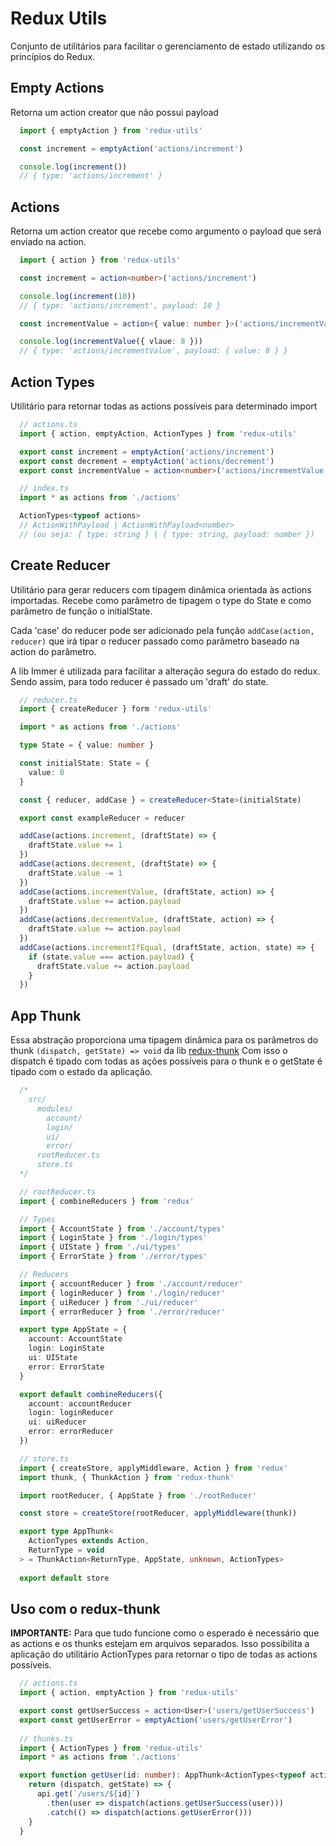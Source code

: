 # Redux Utils

Conjunto de utilitários para facilitar o gerenciamento de estado utilizando os princípios do Redux.

## Empty Actions
Retorna um action creator que não possui payload
```ts
  import { emptyAction } from 'redux-utils'

  const increment = emptyAction('actions/increment')

  console.log(increment())
  // { type: 'actions/increment' }
```

## Actions
Retorna um action creator que recebe como argumento o payload que será enviado na action.
```ts
  import { action } from 'redux-utils'

  const increment = action<number>('actions/increment')

  console.log(increment(10))
  // { type: 'actions/increment', payload: 10 }

  const incrementValue = action<{ value: number }>('actions/incrementValue')

  console.log(incrementValue({ vlaue: 8 }))
  // { type: 'actions/incrementValue', payload: { value: 8 } }
```

## Action Types
Utilitário para retornar todas as actions possíveis para determinado import
```ts
  // actions.ts
  import { action, emptyAction, ActionTypes } from 'redux-utils'

  export const increment = emptyAction('actions/increment')
  export const decrement = emptyAction('actions/decrement')
  export const incrementValue = action<number>('actions/incrementValue')

  // index.ts
  import * as actions from './actions'

  ActionTypes<typeof actions>
  // ActionWithPayload | ActionWithPayload<number>
  // (ou seja: { type: string } | { type: string, payload: number })
```

## Create Reducer
Utilitário para gerar reducers com tipagem dinâmica orientada às actions importadas.
Recebe como parâmetro de tipagem o type do State e como parâmetro de função o initialState.

Cada 'case' do reducer pode ser adicionado pela função `addCase(action, reducer)` que irá tipar o reducer passado como parâmetro baseado na action do parâmetro.

A lib Immer é utilizada para facilitar a alteração segura do estado do redux. Sendo assim, para todo reducer é passado um 'draft' do state.

```ts
  // reducer.ts
  import { createReducer } form 'redux-utils'

  import * as actions from './actions'

  type State = { value: number }

  const initialState: State = {
    value: 0
  }

  const { reducer, addCase } = createReducer<State>(initialState)

  export const exampleReducer = reducer

  addCase(actions.increment, (draftState) => {
    draftState.value += 1
  })
  addCase(actions.decrement, (draftState) => {
    draftState.value -= 1
  })
  addCase(actions.incrementValue, (draftState, action) => {
    draftState.value += action.payload
  })
  addCase(actions.decrementValue, (draftState, action) => {
    draftState.value += action.payload
  })
  addCase(actions.incrementIfEqual, (draftState, action, state) => {
    if (state.value === action.payload) {
      draftState.value += action.payload
    }
  })
```

## App Thunk
Essa abstração proporciona uma tipagem dinâmica para os parâmetros do thunk `(dispatch, getState) => void` da lib [redux-thunk](https://github.com/reduxjs/redux-thunk)
Com isso o dispatch é tipado com todas as ações possíveis para o thunk e o getState é tipado com o estado da aplicação.

```ts
  /*
    src/
      modules/
        account/
        login/
        ui/
        error/
      rootReducer.ts
      store.ts
  */

  // rootReducer.ts
  import { combineReducers } from 'redux'

  // Types
  import { AccountState } from './account/types'
  import { LoginState } from './login/types'
  import { UIState } from './ui/types'
  import { ErrorState } from './error/types'

  // Reducers
  import { accountReducer } from './account/reducer'
  import { loginReducer } from './login/reducer'
  import { uiReducer } from './ui/reducer'
  import { errorReducer } from './error/reducer'

  export type AppState = {
    account: AccountState
    login: LoginState
    ui: UIState
    error: ErrorState
  }

  export default combineReducers({
    account: accountReducer
    login: loginReducer
    ui: uiReducer
    error: errorReducer
  })

  // store.ts
  import { createStore, applyMiddleware, Action } from 'redux'
  import thunk, { ThunkAction } from 'redux-thunk'

  import rootReducer, { AppState } from './rootReducer'

  const store = createStore(rootReducer, applyMiddleware(thunk))

  export type AppThunk<
    ActionTypes extends Action,
    ReturnType = void
  > = ThunkAction<ReturnType, AppState, unknown, ActionTypes>
  
  export default store
```

## Uso com o redux-thunk
**IMPORTANTE:** Para que tudo funcione como o esperado é necessário que as actions e os thunks estejam em arquivos separados.
Isso possibilita a aplicação do utilitário ActionTypes para retornar o tipo de todas as actions possíveis.

```ts
  // actions.ts
  import { action, emptyAction } from 'redux-utils'

  export const getUserSuccess = action<User>('users/getUserSuccess')
  export const getUserError = emptyAction('users/getUserError')
  
  // thunks.ts
  import { ActionTypes } from 'redux-utils'
  import * as actions from './actions'

  export function getUser(id: number): AppThunk<ActionTypes<typeof actions>> {
    return (dispatch, getState) => {
      api.get(`/users/${id}`)
        .then(user => dispatch(actions.getUserSuccess(user)))
        .catch(() => dispatch(actions.getUserError()))
    }
  }
```
